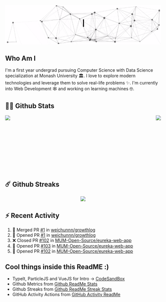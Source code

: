<div align="center">
  <img src="intro.gif"/>
</div>

## Who Am I

I'm a first year undergrad pursuing Computer Science with Data Science specialization at Monash University 🏛. I love to explore modern technologies and leverage them to solve real-life problems ✨. I'm currently into Web Development 🕸️ and working on learning machines 🤓.

## 🧑‍🚀 Github Stats

<div style="display:flex; justify-content:space-between;">
  <img height='180em' src="https://github-readme-stats.vercel.app/api?username=weichunnn&count_private=true&show_icons=true&theme=radical&locale=en&include_all_commits=true&border_radius=15&hide_border=true"/>
  <img height='180em'src="https://github-readme-stats.vercel.app/api/top-langs/?username=anuraghazra&layout=compact&theme=radical&border_radius=15&hide_border=true"/>
</div>

## ☄️ Github Streaks

<div align="center">
  <img height='180em' src="https://github-readme-streak-stats.herokuapp.com/?user=weichunnn&theme=radical&hide_border=true" />
</div>

## ⚡ Recent Activity

<!--START_SECTION:activity-->
1. 🎉 Merged PR [#1](https://github.com/weichunnn/growthlog/pull/1) in [weichunnn/growthlog](https://github.com/weichunnn/growthlog)
2. 💪 Opened PR [#1](https://github.com/weichunnn/growthlog/pull/1) in [weichunnn/growthlog](https://github.com/weichunnn/growthlog)
3. ❌ Closed PR [#102](https://github.com/MUM-Open-Source/eureka-web-app/pull/102) in [MUM-Open-Source/eureka-web-app](https://github.com/MUM-Open-Source/eureka-web-app)
4. 💪 Opened PR [#103](https://github.com/MUM-Open-Source/eureka-web-app/pull/103) in [MUM-Open-Source/eureka-web-app](https://github.com/MUM-Open-Source/eureka-web-app)
5. 💪 Opened PR [#102](https://github.com/MUM-Open-Source/eureka-web-app/pull/102) in [MUM-Open-Source/eureka-web-app](https://github.com/MUM-Open-Source/eureka-web-app)
<!--END_SECTION:activity-->

## Cool things inside this ReadME :)

- TypeIt, ParticleJS and VueJS for Intro -> [CodeSandBox](https://codesandbox.io/s/readme-intro-7hhv5)
- Github Metrics from [Github ReadMe Stats](https://github.com/anuraghazra/github-readme-stats)
- Github Streaks from [Github ReadMe Streak Stats](https://github.com/DenverCoder1/github-readme-streak-stats)
- GitHub Activity Actions from [GitHub Activity ReadMe](https://github.com/jamesgeorge007/github-activity-readme)
